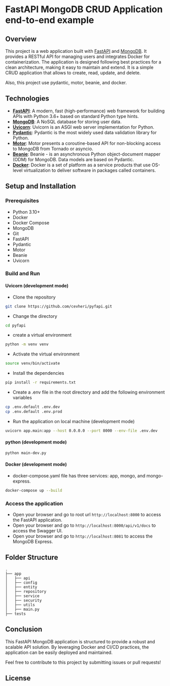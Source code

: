 # FastAPI MongoDB CRUD Application end-to-end example

## Overview

This project is a web application built with [FastAPI](https://fastapi.tiangolo.com/)
and [MongoDB](https://www.mongodb.com/).
It provides a RESTful API for managing users and integrates Docker for containerization. The application is designed
following best practices for a clean architecture, making it easy to maintain and extend.
It is a simple CRUD application that allows to create, read, update, and delete.

Also, this project use pydantic, motor, beanie, and docker.

## Technologies

- **[FastAPI](https://fastapi.tiangolo.com/)**: A modern, fast (high-performance) web framework for building APIs with
  Python 3.6+ based on standard Python type hints.
- **[MongoDB](https://www.mongodb.com/)**: A NoSQL database for storing user data.
- **[Uvicorn](https://www.uvicorn.org/)**: Uvicorn is an ASGI web server implementation for Python.
- **[Pydantic](https://pydantic-docs.helpmanual.io/)**: Pydantic is the most widely used data validation library for
  Python.
- **[Motor](https://motor.readthedocs.io/en/stable/)**: Motor presents a coroutine-based API for non-blocking access to
  MongoDB from Tornado or asyncio.
- **[Beanie](https://beanie-odm.dev/)**: Beanie - is an asynchronous Python object-document mapper (ODM) for MongoDB.
  Data models are based on Pydantic.
- **[Docker](https://www.docker.com/)**: Docker is a set of platform as a service products that use OS-level
  virtualization to deliver software in packages called containers.

## Setup and Installation

### Prerequisites

- Python 3.10+
- Docker
- Docker Compose
- MongoDB
- Git
- FastAPI
- Pydantic
- Motor
- Beanie
- Uvicorn

### Build and Run

#### Uvicorn (development mode)

- Clone the repository

```bash
git clone https://github.com/cevheri/pyfapi.git
```

- Change the directory

```bash
cd pyfapi
```

- create a virtual environment

```bash
python -m venv venv
```

- Activate the virtual environment

```bash
source venv/bin/activate
```

- Install the dependencies

```bash
pip install -r requirements.txt
```

- Create a .env file in the root directory and add the following environment variables

```bash
cp .env.default .env.dev
cp .env.default .env.prod
```

- Run the application on local machine (development mode)

```bash
uvicorn app.main:app --host 0.0.0.0 --port 8000 --env-file .env.dev
```

#### python (development mode)

```bash
python main-dev.py
```

#### Docker (development mode)

* docker-compose.yaml file has three services: app, mongo, and mongo-express.

```bash
docker-compose up --build
```

### Access the application

- Open your browser and go to root url `http://localhost:8000` to access the FastAPI application.
- Open your browser and go to `http://localhost:8000/api/v1/docs` to access the Swagger UI.
- Open your browser and go to `http://localhost:8081` to access the MongoDB Express.

## Folder Structure

```plaintext
.
├── app
│   ├── api
│   ├── config
│   ├── entity
│   ├── repository
│   ├── service
│   ├── security
│   ├── utils
│   ├── main.py
├── tests

```



## Conclusion
This FastAPI MongoDB application is structured to provide a robust and scalable API solution. By leveraging Docker and CI/CD practices, the application can be easily deployed and maintained.

Feel free to contribute to this project by submitting issues or pull requests!

## License

